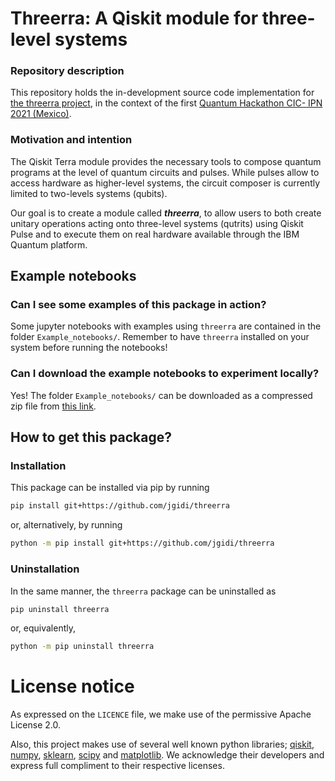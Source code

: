 # Threerra: A Qiskit module for three-level systems

### Repository description

This repository holds the in-development source code implementation for [the threerra project](https://qiskitfallfest.hypeinnovation.com/servlet/hype/IMT?documentTableId=396317851978759375&userAction=Browse&templateName=&documentId=f475bb33e0e0758a98b1c90d754aeab4), in the context of the first [Quantum Hackathon CIC- IPN 2021 (Mexico)](https://qiskitfallfest.hypeinnovation.com/servlet/hype/IMT?documentTableId=396317851978733212&userAction=Browse&templateName=&documentId=184ef5cd6b1e8c527512c0231f5f474a).

### Motivation and intention

The Qiskit Terra module provides the necessary tools to compose quantum programs at the level of quantum circuits and pulses. While pulses allow to access hardware as higher-level systems, the circuit composer is currently limited to two-levels systems (qubits).

Our goal is to create a module called ***threerra***, to allow users to both create unitary operations acting onto three-level systems (qutrits) using Qiskit Pulse and to execute them on real hardware available through the IBM Quantum platform.

## Example notebooks

### Can I see some examples of this package in action?

Some jupyter notebooks with examples using `threerra` are contained in the folder `Example_notebooks/`. Remember to have `threerra` installed on your system before running the notebooks!

### Can I download the example notebooks to experiment locally?

Yes! The folder `Example_notebooks/` can be downloaded as a compressed zip file from [this link](https://gitlab.com/jgidi/threerra/-/archive/master/threerra-master.zip?path=Example_notebooks).


## How to get this package?

### Installation

This package can be installed via pip by running

```sh
pip install git+https://github.com/jgidi/threerra
```
    
or, alternatively, by running

```sh
python -m pip install git+https://github.com/jgidi/threerra
```
    
### Uninstallation

In the same manner, the `threerra` package can be uninstalled as

```sh
pip uninstall threerra
```

or, equivalently,

```sh
python -m pip uninstall threerra
```

# License notice

As expressed on the `LICENCE` file, we make use of the permissive Apache License 2.0.

Also, this project makes use of several well known python libraries; [qiskit](https://qiskit.org/), [numpy](https://numpy.org/), [sklearn](https://qiskit.org/), [scipy](https://www.scipy.org/) and [matplotlib](https://matplotlib.org/). We acknowledge their developers and express full compliment to their respective licenses.
